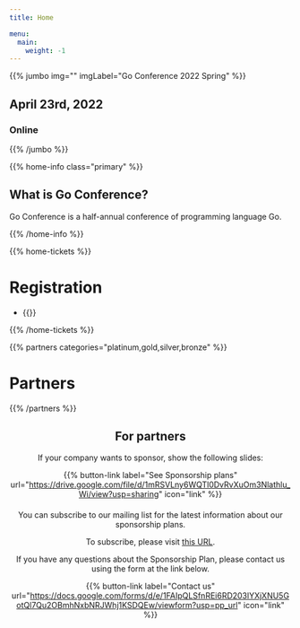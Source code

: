 ```yaml
---
title: Home

menu:
  main:
    weight: -1
---
```


{{% jumbo img="" imgLabel="Go Conference 2022 Spring" %}}

## April 23rd, 2022
### Online

{{% /jumbo %}}

{{% home-info class="primary" %}}
## What is Go Conference?

Go Conference is a half-annual conference of programming language Go.

{{% /home-info %}}

<!--
{{<cfp starts="2021-10-04"
       ends="2021-12-06"
       url="https://www.papercall.io/gocon-2022-spring">}}
-->

<!--
{{% home-speakers %}}
## Speakers

{{< button-link label="See all speakers"
                url="./speakers"
                icon="right" >}}

{{% button-link label="Ask the speakers"
url="https://app.sli.do/event/xchxcoal/"
icon="right" %}}

{{% /home-speakers %}}
-->


{{% home-tickets %}}
# Registration

<ul>
<li>{{<ticket name="Sessions"
           starts="2022-03-01"
           ends="2022-04-23"
           price="0 JPY"
           url="https://gocon.connpass.com/event/212162/">}}
</li>
</ul>

{{% /home-tickets %}}

{{% partners categories="platinum,gold,silver,bronze" %}}
# Partners
{{% /partners %}}

<div style="text-align: center; margin-bottom: 20px;">

## For partners
If your company wants to sponsor, show the following slides:

{{% button-link label="See Sponsorship plans"
                url="https://drive.google.com/file/d/1mRSVLny6WQTl0DvRvXuOm3Nlathlu_Wi/view?usp=sharing"
                icon="link" %}}
</div>

<div style="text-align: center; margin-bottom: 20px;">

You can subscribe to our mailing list for the latest information about our sponsorship plans.

To subscribe, please visit <u>[this URL](https://groups.google.com/a/gocon.jp/g/news)</u>.

If you have any questions about the Sponsorship Plan, please contact us using the form at the link below.

{{% button-link label="Contact us"
                url="https://docs.google.com/forms/d/e/1FAIpQLSfnREi6RD203lYXjXNU5GotQl7Qu2OBmhNxbNRJWhj1KSDQEw/viewform?usp=pp_url"
                icon="link" %}}

</div>
